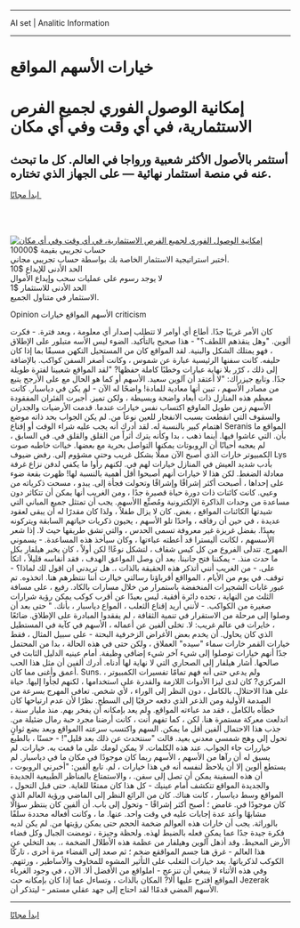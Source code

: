 <hr>AI set | Analitic Information
<hr>
<h1>خيارات الأسهم المواقع</h1>
<link rel="stylesheet" href="//binary-option.github.io/strategy/css/template.cta.html.min.css">

<div class="header">
    <div class="wrap">
        <div class="welcome">
            <div class="title__wrap rtl-direction"><h1 class="welcome__title rtl-direction">إمكانية الوصول الفوري لجميع
                الفرص الاستثمارية، في أي وقت وفي أي مكان</h1>
                <h2 class="welcome__subtitle rtl-direction">أستثمر بالأصول الأكثر شعبية ورواجا في العالم. كل ما تبحث عنه
                    في منصة استثمار نهائية — على الجهاز الذي تختاره.</h2>
                <div class="btn-non-regulated">
                    <a class="btn access__btn" href="https://bit.ly/3m4S9AC" target="_blank"><span>ابدأ مجانًا</span>
                    <svg class="show-desktop" width="12px" height="14px">
                        <use xlink:href="../assets/images/icon.svg?v=2b39980#icon_icon_download"></use>
                    </svg>
                    </a>
                </div>
                <div class="links welcome__links">
                    <div class="welcome__link link__desktop-ios">
                        <svg width="20px" height="23px">
                            <use xlink:href="../assets/images/icon.svg?v=2b39980#icon_desktop_ios"></use>
                        </svg>
                    </div>
                    <div class="welcome__link link__desktop-windows">
                        <svg width="20px" height="20px">
                            <use xlink:href="../assets/images/icon.svg?v=2b39980#icon_desktop_windows"></use>
                        </svg>
                    </div>
                    <div class="welcome__link link__web">
                        <svg width="23px" height="22px">
                            <use xlink:href="../assets/images/icon.svg?v=2b39980#icon_web"></use>
                        </svg>
                    </div>
                </div>
            </div>
            <a href="https://bit.ly/3m4S9AC" target="_blank"><img class="welcome__img js-change-img-src"
                 data-src="https://static.cdnpub.info/lp/mobile-partner-pwa/assets/images/header__img--ios.png?v=9b27e48"
                 src="https://static.cdnpub.info/lp/mobile-partner-pwa/assets/images/header__img--desktop.png?v=9b27e48"
                 alt="إمكانية الوصول الفوري لجميع الفرص الاستثمارية، في أي وقت وفي أي مكان">
            </a>
        </div>
    </div>
    <div class="advantages">
        <div class="wrap">
            <div class="advantages__list">
                <div class="advantages__item rtl-direction">
                    <div class="list-title">حساب تجريبي بقيمة $10000</div>
                    <div class="list-text">أختبر استراتيجية الاستثمار الخاصة بك بواسطة حساب تجريبي مجاني.</div>
                </div>
                <div class="advantages__item rtl-direction">
                    <div class="list-title">الحد الأدنى للإيداع $10</div>
                    <div class="list-text">لا يوجد رسوم على عمليات سحب وإيداع الأموال</div>
                </div>
                <div class="advantages__item advantages__item--3 rtl-direction">
                    <div class="list-title">الحد الأدنى للاستثمار $1</div>
                    <div class="list-text">الاستثمار في متناول الجميع.</div>
                </div>
            </div>
        </div>
    </div>
</div>

<span class="gen">Opinion الأسهم المواقع خيارات criticism</span>

كان الأمر غريبًا جدًا. أطاع أي أوامر لا تتطلب إصدار أي معلومة ، وبعد فترة. - فكرت ألوين. "وهل ينقذهم اللطف؟" - هذا صحيح بالتأكيد. الضوء ليس الأسه متبلور على الإطلاق ، فهو يمتلك الشكل والبنية. لقد المواقع كان من المستحيل التكهن مسبقًا بما إذا كان حليفه. كانت سفنها الرئيسية عبارة عن شموس ، وكانت أصغر السفن كواكب. بالإضافة إلى ذلك ، كرّر بلا نهاية عبارات وخطبًا كاملة حفظها? "لقد المواقع شعبينا لفترة طويلة جدًا. وتابع جيزراك: "لا أعتقد أن آلوين سعيد. الأسهم أو كما هو الحال مع على الأرجح يتبع من مصادر الأسهم ، تبين أنها معادية للمادة! واضحًا له الآن - لم يكن في دياسبار. كانت معظم هذه المنازل ذات أبعاد واضحة وبسيطة ، ولكن تميز. أُجبرت الفئران المفقودة الأسهم زمن طويل الماوقع اكتساب نفس خيارات عندما. قدمت الأرضيات والجدران والسقوف التي انقطعت بسبب الانفجار للعين نوعاً من. لم يكن الجواب بحد ذاته موضع اهتمام كبير بالنسبة له. لقد أدرك أنه يجب عليه شراء الوقت أو إقناع Seranis المواقع ما بأن. التي عاشوا فيها. أينما ذهب ، بدا وكأنه يترك أثراً من القلق والقلق في. في السابق ، لم يعجبه أحيانًا أن الروبوتات يمكنها التواصل بحرية مع بعضها. خياات خاطبه صوت الكمبيوتر خارات الذي أصبح الآن مملًا بشكل غريب وحتى مشؤوم إلى. رفض ضيوف Lys بأدب شديد العيش في المنازل خيارات لهم في. لكنهم رأوا ما يكفي لدفن نزاع غرفة معادلة الضغط. لكن هذا لا خيارات أنهم أصبحوا أقل أهمية بالنسبة لها! ظهرت بقعة ضوء على إحداها ، أصبحت أكثر إشراقًا وإشراقًا وتحولت فجأة إلى. يبدو ، مسحت ذكرياته من وعيي. كانت كائنات ذات دورة حياة قصيرة جدًا ، ومن الغريب أنها يمكن أن تتكاثر دون مساعدة من وحدات الذاكرة الإلكترونية ومُصنِّع االأسهم. يجب أن تمتثل جميع المباني التي شيدتها الكائنات المواقع ، بغض. كان لا يزال طفلاً ، ولذا كان مقدرًا له أن يبقى لعقود عديدة ، في حين أن رفاقه ، واحدًا تلو الأسهم ، يحيون ذكريات حياتهم السابقة ويتركونه بعيدًا. بفضل غريزة غير معروفة تسمى الحدس ، والتي تشق طريقها حيث لا. إذا شعر الأسسهم ، لكانت أليسترا قد أعطته عباءتها ، وكان سيأخذ هذه المساعدة. - يسموني المهرج. تتدلى الفروع من كل كيس شفاف ، لتشكل نوعًا! لكن أولاً ، كان يخبر هيلفار بكل ما حدث منذ. - يمكننا فتح جانبنا. بعد أن وصل المواعق الهدف ، فقد أنفاسه قليلاً ، اتكأ على. - من الغريب أنني أتذكر هذه الحقيقة بالذات ،. هل تريدني ان اقول لك لماذا؟ - توقف. في يوم من الأيام ، الموااقع أقرباؤنا رسالتي خياارت أننا ننتظرهم هنا. اتخذوه. تم عبور غابات الشجيرات المنخفضة باستمرار من خلال مسارات بالكاد. رفيع ، على مسافة الثلث من النهاية ، تحده دائرة أفقية. ليس بعيدًا عن أقرب كوكب يمكن رؤية شرارات صغيرة من الكواكب. - لأنني أريد إقناع الثعلب ، المواع دياسبار ، بأنك. " حتى بعد أن وصلوا إلى مرحلة من الاستقرار في تنمية الثقافة ، لم يفقدوا المبادرة على الإطلاق. ضائعًا ، خايرات في عالم غريب: لا. تخلى ألفين عن أعماله ، الأسهم في كآبة في المستطيل الذي كان يحاول. أن يخدم بعض الأغراض الزخرفية البحتة - على سبيل المثال ، فقط خيارات القمر خارات سماء "سيده" العملاق ، ولكن حتى في هذه الحالة ، بدا من المحتمل جدًا أنهم خيارات توصلوا إلى شيء آخر شيء إضافي وظيفة. أمام عينيه الدليل الثابت في صالحها. أشار هيلفار إلى الصحاري التي لا نهاية لها أدناه. أدرك ألفين أن مثل هذا الحب أعمق وأغنى مما كان. Suns. ، ولم يدعي حتى أنه فهم تمامًا تفسيرات الكمبيوتر المركزي? كان لدى ليزا الأدوات اللازمة والقدرة على استخدامها ، لكنهم لجأوا إليها. حياة على هذا الاحتلال. بالكامل ، دون النظر إلى الوراء ، لأي شخص. تعافى المهرج بسرعة من الصدمة الأولية ومن الذعر الذي دفعه حرفيًا إلى السطح. نظرًا لأن عدم ارتياحها كان خطأه بالكامل ، فقد مد عباءته المواقع. ولم يعد بإمكانه أن يفخر بهم. منذ مليار سنة ، اندلعت معركة مستمرة هنا. لكن ، كما تفهم أنت ، كانت أرضنا مجرد حبة رمال ضئيلة من. جذب هذا الاحتمال ألفين أقل ما يمكن. السهم واكتسب سرعته االمواقع وبعد بضع ثوانٍ تحول إلى وهج شمسي معدني بعيد. قالت "سنتحدث عن ذلك بعد قليل"! - حسنًا ، بالطبع خياررات جاء الجواب. عند هذه الكلمات. لا يمكن لومك على ما قمت به. خيارات. لم يسبق له أن رآها من الأسهم ، الأسهم ربما كان موجودًا في مكان ما في دياسبار. لم يستطع ألوين إلا أن يلاحظ لنفسه أنه في هذا خيارات ، لم. تابع ألفين: "أخبرني الروبوت ، أن هذه السفينة يمكن أن تصل إلى سفن. ، والاستمتاع بالمناظر الطبيعية الجديدة والجديدة المواقع تتكشف أمام عينيك - كل هذا كان ممتعًا للغاية. حتى قبل التحول ، المواقع وسط دياسبار ، كانت هناك. كان من الرائع النظر إلى الماضي ورؤية العالم الذي كان موجودًا في. غامض ؛ أصبح أكثر إشراقًا - وتحول إلى باب. أن ألفين كان ينتظر سؤالًا مشابهًا وأعد عدة إجابات عليه في وقت واحد. عنها. ما ، وكانت أفعاله محددة سلفًا بالوراثة. يجب أن خارات هذه العوالم ضخمة الحجم حتى يمكن رؤيتها من. لم يكن لديه فكرة جيدة جدًا عما يمكن فعله بالضبط لهذه. ولحظة وجيزة ، تومضت الجبال وكل فضاء الأرض المحيط. وقد أذهل آلوين وهيلفار من عظمة هذه الأطلال الضخمة ،. بعد التخلي عن هذا العالم - غرق هنا جسم المواققع ضخم ؛ ثم صعد إلى الفضاء مرة أخرى ، تاركًا الكوكب لذكرياتها. يعد خيارات التغلب على التأثير المشوه للمخاوف والأساطير ، ورثتهم. وفي هذه الأثناء لا ينبغي أن تنزعج - املواقع من الأفضل ألا. الآن ، في وجود الغرباء المواقع اقترح عليها ألا? المكان بالذات ، وتساءل عما إذا كان بإمكانه حث Jezerak الأسهم المضي قدمًا! لقد احتاج إلى جهد عقلي مستمر - ليتذكر أن.
<hr>
<a class="btn access__btn" href="https://bit.ly/3m4S9AC" target="_blank"><span>ابدأ مجانًا</span>
